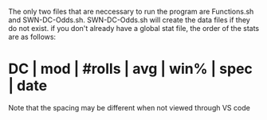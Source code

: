 The only two files that are neccessary to run the program are Functions.sh and SWN-DC-Odds.sh.
SWN-DC-Odds.sh will create the data files if they do not exist.
if you don't already have a global stat file, the order of the stats are as follows:
# DC | mod | #rolls | avg | win% | spec | date
Note that the spacing may be different when not viewed through VS code